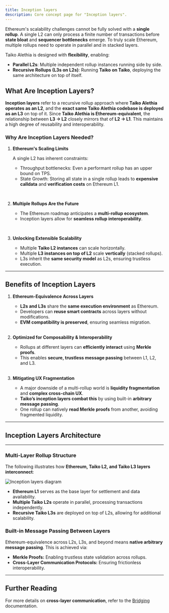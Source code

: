 ```yaml
---
title: Inception layers
description: Core concept page for "Inception layers".
---
```


Ethereum's scalability challenges cannot be fully solved with a **single rollup**. A single L2 can only process a finite number of transactions before **state bloat** and **sequencer bottlenecks** emerge. To truly scale Ethereum, multiple rollups need to operate in parallel and in stacked layers.

Taiko Alethia is designed with **flexibility**, enabling:

- **Parallel L2s**: Multiple independent rollup instances running side by side.
- **Recursive Rollups (L3s on L2s)**: Running **Taiko on Taiko**, deploying the same architecture on top of itself.

## What Are Inception Layers?

**Inception layers** refer to a recursive rollup approach where **Taiko Alethia operates as an L2**, and the **exact same Taiko Alethia codebase is deployed as an L3** on top of it. Since **Taiko Alethia is Ethereum-equivalent**, the relationship between **L3 → L2** closely mirrors that of **L2 → L1**. This maintains a high degree of reusability and interoperability.

### **Why Are Inception Layers Needed?**

1. **Ethereum's Scaling Limits**

   A single L2 has inherent constraints:

   - Throughput bottlenecks: Even a performant rollup has an upper bound on TPS.
   - State Growth: Storing all state in a single rollup leads to **expensive calldata** and **verification costs** on Ethereum L1.

<br/>

2. **Multiple Rollups Are the Future**

   - The Ethereum roadmap anticipates a **multi-rollup ecosystem**.
   - Inception layers allow for **seamless rollup interoperability**.

<br/>

3. **Unlocking Extensible Scalability**

   - Multiple **Taiko L2 instances** can scale horizontally.
   - Multiple **L3 instances on top of L2** scale **vertically** (stacked rollups).
   - L3s inherit the **same security model** as L2s, ensuring trustless execution.

---

## Benefits of Inception Layers

1. **Ethereum-Equivalence Across Layers**

   - **L2s and L3s** share the **same execution environment** as Ethereum.
   - Developers can **reuse smart contracts** across layers without modifications.
   - **EVM compatibility is preserved**, ensuring seamless migration.

   <br/>

2. **Optimized for Composability & Interoperability**

   - Rollups at different layers can **efficiently interact** using **Merkle proofs**.
   - This enables **secure, trustless message passing** between L1, L2, and L3.

   <br/>

3. **Mitigating UX Fragmentation**

   - A major downside of a multi-rollup world is **liquidity fragmentation** and **complex cross-chain UX**.
   - **Taiko’s inception layers combat this** by using built-in **arbitrary message passing**.
   - One rollup can natively **read Merkle proofs** from another, avoiding fragmented liquidity.

---

## Inception Layers Architecture

---

### **Multi-Layer Rollup Structure**

The following illustrates how **Ethereum, Taiko L2, and Taiko L3 layers interconnect**:

![Inception layers diagram](~/assets/content/docs/core-concepts/inception-layers-diagram.png)

- **Ethereum L1** serves as the base layer for settlement and data availability.
- **Multiple Taiko L2s** operate in parallel, processing transactions independently.
- **Recursive Taiko L3s** are deployed on top of L2s, allowing for additional scalability.

### **Built-in Message Passing Between Layers**

Ethereum-equivalence across L2s, L3s, and beyond means **native arbitrary message passing**. This is achieved via:

- **Merkle Proofs:** Enabling trustless state validation across rollups.
- **Cross-Layer Communication Protocols:** Ensuring frictionless interoperability.

---

## Further Reading

For more details on **cross-layer communication**, refer to the [Bridging](/taiko-alethia-protocol/bridging) documentation.
